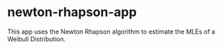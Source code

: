 # newton-rhapson-app
This app uses the Newton Rhapson algorithm to estimate the MLEs of a Weibull Distribution.
